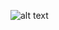 ![alt text](https://github.com/drParadox312/Python-Gausian-Curve-Normal-Distrubition/blob/main/screenshot.png)
